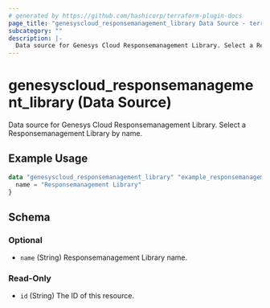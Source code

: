 ```yaml
---
# generated by https://github.com/hashicorp/terraform-plugin-docs
page_title: "genesyscloud_responsemanagement_library Data Source - terraform-provider-genesyscloud"
subcategory: ""
description: |-
  Data source for Genesys Cloud Responsemanagement Library. Select a Responsemanagement Library by name.
---
```


# genesyscloud_responsemanagement_library (Data Source)

Data source for Genesys Cloud Responsemanagement Library. Select a Responsemanagement Library by name.

## Example Usage

```terraform
data "genesyscloud_responsemanagement_library" "example_responsemanagement_library" {
  name = "Responsemanagement Library"
}
```

<!-- schema generated by tfplugindocs -->
## Schema

### Optional

- `name` (String) Responsemanagement Library name.

### Read-Only

- `id` (String) The ID of this resource.


